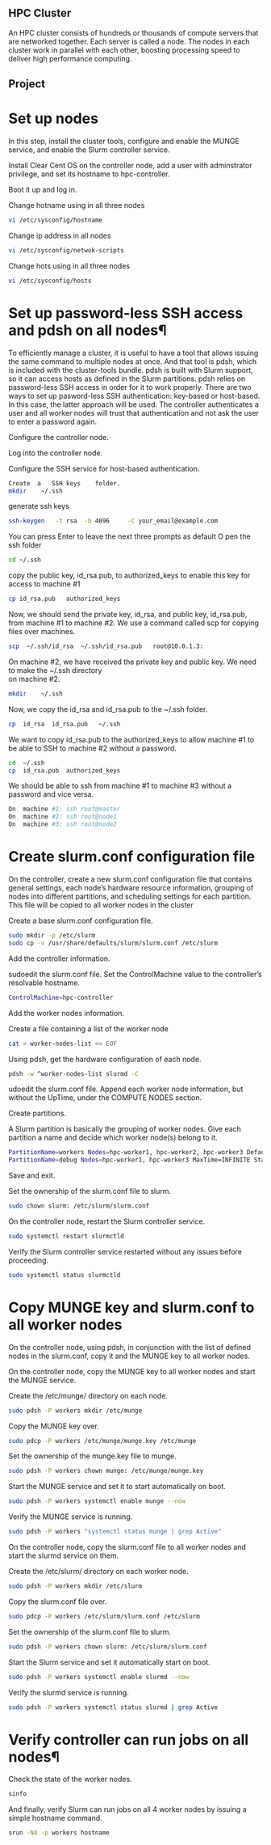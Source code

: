 ﻿## HPC Cluster

An HPC cluster consists of hundreds or thousands of compute servers that are networked together. Each server is called a node. The nodes in each cluster work in parallel with each other, boosting processing speed to deliver high performance computing.


## Project

# Set up  nodes

In this step, install the cluster tools, configure and enable the MUNGE service, and enable the Slurm controller service.

Install Clear Cent OS  on the controller node, add a user with adminstrator privilege, and set its hostname to hpc-controller.

Boot it up and log in.

Change hotname using in all three nodes

```bash
vi /etc/sysconfig/hostname
```
Change ip address in all nodes

```bash
vi /etc/sysconfig/netwok-scripts
```
Change hots using in all three nodes

```bash
vi /etc/sysconfig/hosts
```
# Set up password-less SSH access and pdsh on all nodes¶
To efficiently manage a cluster, it is useful to have a tool that allows issuing the same command to multiple nodes at once. And that tool is pdsh, which is included with the cluster-tools bundle. pdsh is built with Slurm support, so it can access hosts as defined in the Slurm partitions. pdsh relies on password-less SSH access in order for it to work properly. There are two ways to set up pasword-less SSH authentication: key-based or host-based. In this case, the latter approach will be used. The controller authenticates a user and all worker nodes will trust that authentication and not ask the user to enter a password again.

Configure the controller node.

Log into the controller node.

Configure the SSH service for host-based authentication.
```bash
Create	a	SSH	keys	folder.
mkdir	 ~/.ssh
```
generate	ssh	keys
```bash
ssh-keygen	 -t	rsa	 -b	4096	 -C	your_email@example.com
```
You can press Enter to leave the next three prompts as default
O
pen	the	ssh	folder
```bash
cd ~/.ssh
```
copy	the	public	key,	id_rsa.pub,	to	authorized_keys	to	enable	this	key	for	access	to	machine	#1
```bash
cp id_rsa.pub	authorized_keys
```

Now,	we	should	send	the	private	key,	id_rsa,	and	public	key,	id_rsa.pub,	from	machine	#1	to	machine	
#2.	We	use	a	command	called	scp	for	copying	files	over	machines.
```bash
scp	 ~/.ssh/id_rsa	~/.ssh/id_rsa.pub	root@10.0.1.3:
```
On	machine	#2,	we	have	received	the	private	key	and	public	key.	We	need	to	make	the	~/.ssh	directory	
on	machine	#2.
```bash
mkdir	 ~/.ssh
```
Now,	we	copy	the	id_rsa	and	id_rsa.pub	to	the	~/.ssh	folder.
```bash
cp	id_rsa	id_rsa.pub	 ~/.ssh
```
We want to copy id_rsa.pub to the authorized_keys to allow machine #1 to be able to SSH
to machine #2 without a password.
```bash 
cd	~/.ssh
cp	id_rsa.pub	authorized_keys
```
We should be able to ssh from machine #1 to machine #3 without a password and vice
versa.

```bash
On	machine	#1:	ssh	root@master
On	machine	#2:	ssh	root@node1
On	machine	#3:	ssh	root@node2
```
# Create slurm.conf configuration file

On the controller, create a new slurm.conf configuration file that contains general settings, each node’s hardware resource information, grouping of nodes into different partitions, and scheduling settings for each partition. This file will be copied to all worker nodes in the cluster

Create a base slurm.conf configuration file.
 ```bash
sudo mkdir -p /etc/slurm
sudo cp -v /usr/share/defaults/slurm/slurm.conf /etc/slurm

 ```

 Add the controller information.

sudoedit the slurm.conf file. Set the ControlMachine value to the controller’s resolvable hostname.

```bash
ControlMachine=hpc-controller
```
Add the worker nodes information.

Create a file containing a list of the worker node

```bash
cat > worker-nodes-list << EOF
```

Using pdsh, get the hardware configuration of each node.

```bash
pdsh -w ^worker-nodes-list slurmd -C
```

udoedit the slurm.conf file. Append each worker node information, but without the UpTime, under the COMPUTE NODES section.

Create partitions.

A Slurm partition is basically the grouping of worker nodes. Give each partition a name and decide which worker node(s) belong to it.
```bash 
PartitionName=workers Nodes=hpc-worker1, hpc-worker2, hpc-worker3 Default=YES MaxTime=INFINITE State=UP
PartitionName=debug Nodes=hpc-worker1, hpc-worker3 MaxTime=INFINITE State=UP
```

Save and exit.

Set the ownership of the slurm.conf file to slurm.
```bash
sudo chown slurm: /etc/slurm/slurm.conf
```

On the controller node, restart the Slurm controller service.
```bash
sudo systemctl restart slurmctld
```

Verify the Slurm controller service restarted without any issues before proceeding.
```bash
sudo systemctl status slurmctld
```
# Copy MUNGE key and slurm.conf to all worker nodes

On the controller node, using pdsh, in conjunction with the list of defined nodes in the slurm.conf, copy it and the MUNGE key to all worker nodes.

On the controller node, copy the MUNGE key to all worker nodes and start the MUNGE service.

Create the /etc/munge/ directory on each node.
```bash
sudo pdsh -P workers mkdir /etc/munge
```
Copy the MUNGE key over.
```bash
sudo pdcp -P workers /etc/munge/munge.key /etc/munge
```
Set the ownership of the munge.key file to munge.
```bash
sudo pdsh -P workers chown munge: /etc/munge/munge.key
```
Start the MUNGE service and set it to start automatically on boot.
```bash
sudo pdsh -P workers systemctl enable munge --now
```
Verify the MUNGE service is running.
```bash
sudo pdsh -P workers "systemctl status munge | grep Active"
```
On the controller node, copy the slurm.conf file to all worker nodes and start the slurmd service on them.

Create the /etc/slurm/ directory on each worker node.
```bash
sudo pdsh -P workers mkdir /etc/slurm
```
Copy the slurm.conf file over.
```bash
sudo pdcp -P workers /etc/slurm/slurm.conf /etc/slurm
```
Set the ownership of the slurm.conf file to slurm.
```bash
sudo pdsh -P workers chown slurm: /etc/slurm/slurm.conf
```
Start the Slurm service and set it automatically start on boot.
```bash
sudo pdsh -P workers systemctl enable slurmd --now
```
Verify the slurmd service is running.
```bash
sudo pdsh -P workers systemctl status slurmd | grep Active
```
# Verify controller can run jobs on all nodes¶
Check the state of the worker nodes.
```bash
sinfo
```
And finally, verify Slurm can run jobs on all 4 worker nodes by issuing a simple hostname command.
```bash
srun -N4 -p workers hostname
```
